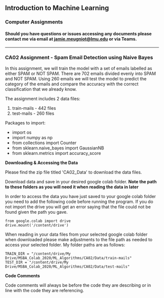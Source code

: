 ## Introduction to Machine Learning
### Computer Assignments 
#### Should you have questions or issues accessing any documents please contact me via email at jamie.meugniot@lmu.edu or via Teams. 
_________________________________________________________________________________________________________________________________________________________________________________

### CA02 Assignment - Spam Email Detection using Naive Bayes

In this assignment, we will train the model with a set of emails labelled as either SPAM or NOT SPAM. There are 702 emails divided evenly into SPAM and NOT SPAM. Using 260 emails we will test the model to predict the category of the emails and compare the accuracy with the correct classification that we already know. 

The assignment includes 2 data files: 
1. train-mails - 442 files
2. test-mails - 260 files

Packages to import: 
- import os 
- import numpy as np
- from collections import Counter
- from sklearn.naive_bayes import GaussianNB
- from sklearn.metrics import accuracy_score

**Downloading & Accessing the Data**

Please find the zip file titled 'CA02_Data' to download the data files.

Download data and save in your desired google colab folder. **Note the path to these folders as you will need it when reading the data in later**

In order to access the data you have just saved to your google colab folder you need to add the following code before running the program. If you do not import the drive you will get an error saying that the file could not be found given the path you gave. 

    from google.colab import drive
    drive.mount('/content/drive')

When reading in your data files from your selected google colab folder when downloaded please make adjustments to the file path as needed to access your selected folder. My folder paths are as follows: 

    TRAIN_DIR = "/content/drive/My Drive/MSBA_Colab_2020/ML_Algorithms/CA02/Data/train-mails"
    TEST_DIR = "/content/drive/My Drive/MSBA_Colab_2020/ML_Algorithms/CA02/Data/test-mails"

**Code Comments**

Code comments will always be before the code they are describing or in line with the code they are referencing. 
